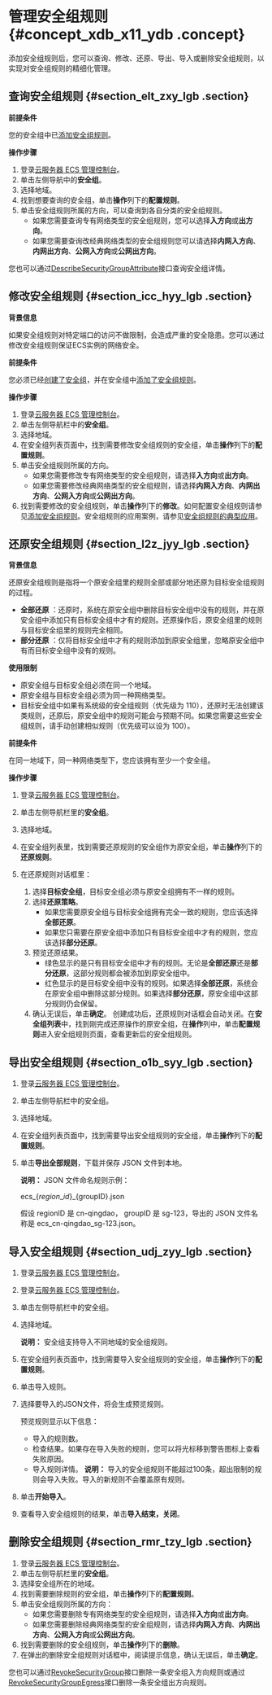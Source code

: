 # 管理安全组规则 {#concept_xdb_x11_ydb .concept}

添加安全组规则后，您可以查询、修改、还原、导出、导入或删除安全组规则，以实现对安全组规则的精细化管理。

## 查询安全组规则 {#section_elt_zxy_lgb .section}

**前提条件**

您的安全组中已[添加安全组规则](intl.zh-CN/安全/安全组/添加安全组规则.md#)。

**操作步骤**

1.  登录[云服务器 ECS 管理控制台](https://ecs.console.aliyun.com/#/home)。
2.  单击左侧导航中的**安全组**。
3.  选择地域。
4.  找到想要查询的安全组，单击**操作**列下的**配置规则**。
5.  单击安全组规则所属的方向，可以查询到各自分类的安全组规则。
    -   如果您需要查询专有网络类型的安全组规则，您可以选择**入方向**或**出方向**。
    -   如果您需要查询改经典网络类型的安全组规则您可以请选择**内网入方向**、**内网出方向**、**公网入方向**或**公网出方向**。

您也可以通过[DescribeSecurityGroupAttribute](../../../../intl.zh-CN/API参考/安全组/DescribeSecurityGroupAttribute.md#)接口查询安全组详情。

## 修改安全组规则 {#section_icc_hyy_lgb .section}

**背景信息**

如果安全组规则对特定端口的访问不做限制，会造成严重的安全隐患。您可以通过修改安全组规则保证ECS实例的网络安全。

**前提条件**

您必须已经[创建了安全组](intl.zh-CN/安全/安全组/创建安全组.md#)，并在安全组中[添加了安全组规则](intl.zh-CN/安全/安全组/添加安全组规则.md#)。

**操作步骤**

1.  登录[云服务器 ECS 管理控制台](https://ecs.console.aliyun.com/#/home)。
2.  单击左侧导航栏中的**安全组**。
3.  选择地域。
4.  在安全组列表页面中，找到需要修改安全组规则的安全组，单击**操作**列下的**配置规则**。
5.  单击安全组规则所属的方向。
    -   如果您需要修改专有网络类型的安全组规则，请选择**入方向**或**出方向**。
    -   如果您需要修改经典网络类型的安全组规则，请选择**内网入方向**、**内网出方向**、**公网入方向**或**公网出方向**。
6.  找到需要修改的安全组规则，单击**操作**列下的**修改**。如何配置安全组规则请参见[添加安全组规则](intl.zh-CN/安全/安全组/添加安全组规则.md#ul_vpc_qwz_xdb)。安全组规则的应用案例，请参见[安全组规则的典型应用](intl.zh-CN/隐藏/新架构后需要隐藏的文档汇总/安全/安全组规则的典型应用.md#)。

## 还原安全组规则 {#section_l2z_jyy_lgb .section}

**背景信息**

还原安全组规则是指将一个原安全组里的规则全部或部分地还原为目标安全组规则的过程。

-   **全部还原** ：还原时，系统在原安全组中删除目标安全组中没有的规则，并在原安全组中添加只有目标安全组中才有的规则。还原操作后，原安全组里的规则与目标安全组里的规则完全相同。
-   **部分还原** ：仅将目标安全组中才有的规则添加到原安全组里，忽略原安全组中有而目标安全组中没有的规则。

**使用限制**

-   原安全组与目标安全组必须在同一个地域。
-   原安全组与目标安全组必须为同一种网络类型。
-   目标安全组中如果有系统级的安全组规则（优先级为 110），还原时无法创建该类规则，还原后，原安全组中的规则可能会与预期不同。如果您需要这些安全组规则，请手动创建相似规则（优先级可以设为 100）。

**前提条件**

在同一地域下，同一种网络类型下，您应该拥有至少一个安全组。

**操作步骤**

1.  登录[云服务器 ECS 管理控制台](https://ecs.console.aliyun.com/#/home)。
2.  单击左侧导航栏里的**安全组**。
3.  选择地域。
4.  在安全组列表里，找到需要还原规则的安全组作为原安全组，单击**操作**列下的**还原规则**。
5.  在还原规则对话框里：

    1.  选择**目标安全组**，目标安全组必须与原安全组拥有不一样的规则。
    2.  选择**还原策略**。
        -   如果您需要原安全组与目标安全组拥有完全一致的规则，您应该选择**全部还原**。
        -   如果您只需要在原安全组中添加只有目标安全组中才有的规则，您应该选择**部分还原**。
    3.  预览还原结果。
        -   绿色显示的是只有目标安全组中才有的规则。无论是**全部还原**还是**部分还原**，这部分规则都会被添加到原安全组中。
        -   红色显示的是目标安全组中没有的规则。如果选择**全部还原**，系统会在原安全组中删除这部分规则。如果选择**部分还原**，原安全组中这部分规则仍会保留。
    4.  确认无误后，单击**确定**。
    创建成功后，还原规则对话框会自动关闭。在**安全组列表**中，找到刚完成还原操作的原安全组，在**操作**列中，单击**配置规则**进入安全组规则页面，查看更新后的安全组规则。


## 导出安全组规则 {#section_o1b_syy_lgb .section}

1.  登录[云服务器 ECS 管理控制台](https://ecs.console.aliyun.com/?spm=a2c4g.11186623.2.11.bbdc2e95uqPijv#/home)。
2.  单击左侧导航栏中的安全组。
3.  选择地域。
4.  在安全组列表页面中，找到需要导出安全组规则的安全组，单击**操作**列下的**配置规则**。
5.  单击**导出全部规则**，下载并保存 JSON 文件到本地。

    **说明：** JSON 文件命名规则示例：

    ecs\_$\{region\_id\}\_$\{groupID\}.json

    假设 regionID 是 cn-qingdao， groupID 是 sg-123，导出的 JSON 文件名称是 ecs\_cn-qingdao\_sg-123.json。


## 导入安全组规则 {#section_udj_zyy_lgb .section}

1.  登录[云服务器 ECS 管理控制台](https://ecs.console.aliyun.com/#/home)。
2.  登录[云服务器 ECS 管理控制台](https://partners-intl.aliyun.com/login-required#/ecs)。
3.  单击左侧导航栏中的安全组。
4.  选择地域。

    **说明：** 安全组支持导入不同地域的安全组规则。

5.  在安全组列表页面中，找到需要导入安全组规则的安全组，单击**操作**列下的**配置规则**。
6.  单击导入规则。
7.  选择要导入的JSON文件，将会生成预览规则。

    预览规则显示以下信息：

    -   导入的规则数。
    -   检查结果。如果存在导入失败的规则，您可以将光标移到警告图标上查看失败原因。
    -   导入规则详情。
    **说明：** 导入的安全组规则不能超过100条，超出限制的规则会导入失败。导入的新规则不会覆盖原有规则。

8.  单击**开始导入**。
9.  查看导入安全组规则的结果，单击**导入结束，关闭**。

## 删除安全组规则 {#section_rmr_tzy_lgb .section}

1.  登录[云服务器 ECS 管理控制台](https://ecs.console.aliyun.com/#/home)。
2.  单击左侧导航栏里的**安全组**。
3.  选择安全组所在的地域。
4.  找到需要删除规则的安全组，单击**操作**列下的**配置规则**。
5.  单击安全组规则所属的方向：
    -   如果您需要删除专有网络类型的安全组规则，请选择**入方向**或**出方向**。
    -   如果您需要删除经典网络类型的安全组规则，请选择**内网入方向**、**内网出方向**、**公网入方向**或**公网出方向**。
6.  找到需要删除的安全组规则，单击**操作**列下的**删除**。
7.  在弹出的删除安全组规则对话框中，阅读提示信息，确认无误后，单击**确定**。

您也可以通过[RevokeSecurityGroup](../../../../intl.zh-CN/API参考/安全组/RevokeSecurityGroup.md#)接口删除一条安全组入方向规则或通过[RevokeSecurityGroupEgress](../../../../intl.zh-CN/API参考/安全组/RevokeSecurityGroupEgress.md#)接口删除一条安全组出方向规则。

